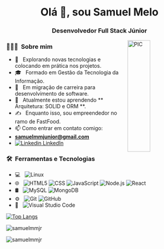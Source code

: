 <h1 align = "center"> Olá 👋, sou Samuel Melo </h1>
<h3 align = "center"> Desenvolvedor Full Stack Júnior </h3>
<img width = "35%" align="right" alt="PIC" height="300px" src="https://www.pngitem.com/pimgs/m/4-42822_apple-tv-copy-developer-illustration-png-transparent-png.png" />

<h3> 👨🏻‍💻 &nbsp;Sobre mim </h3>

- 🤔 &nbsp; Explorando novas tecnologias e colocando em prática nos projetos.
- 🎓 &nbsp; Formado em Gestão da Tecnologia da Informação.
- 💼 &nbsp; Em migração de carreira para desenvolvimento de software.
- 🌱 &nbsp; Atualmente estou aprendendo ** Arquitetura: SOLID e ORM **.
- ✍️ &nbsp; Enquanto isso, sou empreendedor no ramo de FastFood.
- 📫 Como entrar em contato comigo: 
- **samuelmmjunior@gmail.com**
- [![Linkedin](https://i.stack.imgur.com/gVE0j.png) LinkedIn](https://www.linkedin.com/in/samuelmesquita)

<h3> 🛠 &nbsp;Ferramentas e Tecnologias</h3>

- 💻 &nbsp;
  ![Linux](https://img.shields.io/badge/-Linux-222222?style=flat&logo=linux&logoColor=FCC624)
- 🌐 &nbsp;
  ![HTML5](https://img.shields.io/badge/-HTML5-333333?style=flat&logo=HTML5)
  ![CSS](https://img.shields.io/badge/-CSS-333333?style=flat&logo=CSS3&logoColor=1572B6)
  ![JavaScript](https://img.shields.io/badge/-JavaScript-333333?style=flat&logo=javascript)
  ![Node.js](https://img.shields.io/badge/-Node.js-333333?style=flat&logo=node.js)
  ![React](https://img.shields.io/badge/-React-333333?style=flat&logo=react)
- 🛢 &nbsp;
  ![MySQL](https://img.shields.io/badge/-MySQL-333333?style=flat&logo=mysql)
  ![MongoDB](https://img.shields.io/badge/-MongoDB-333333?style=flat&logo=mongodb)
- ⚙️ &nbsp;
  ![Git](https://img.shields.io/badge/-Git-333333?style=flat&logo=git)
  ![GitHub](https://img.shields.io/badge/-GitHub-333333?style=flat&logo=github)
- 🔧 &nbsp;
  ![Visual Studio Code](https://img.shields.io/badge/-Visual%20Studio%20Code-333333?style=flat&logo=visual-studio-code&logoColor=007ACC)

[![Top Langs](https://github-readme-stats.vercel.app/api/top-langs/?username=samuelmmjr)](https://github.com/anuraghazra/github-readme-stats)

<p> <img align = "center" src = "https://github-readme-stats.vercel.app/api?username=samuelmmjr&show_icons=true&locale=en" alt = "samuelmmjr" /> </p>

<p> <img align = "center" src = "https://github-readme-streak-stats.herokuapp.com/?user=samuelmmjr&" alt = "samuelmmjr" /> </p>


